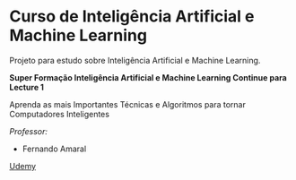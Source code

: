 # Curso de Inteligência Artificial e Machine Learning
Projeto para estudo sobre Inteligência Artificial e Machine Learning.

**Super Formação Inteligência Artificial e Machine Learning Continue para Lecture 1**

Aprenda as mais Importantes Técnicas e Algoritmos para tornar Computadores Inteligentes 

*Professor:*

* Fernando Amaral 

[Udemy](https://www.udemy.com/inteligencia-artificial-e-machine-learning)
